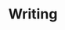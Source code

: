 ---
layout: writing
html-title: "Writing"
html-description: ""
title: "Writing"
introduction: "Certainly I don't write as much as I'd like, sometimes just because time is limited but others because I'm just enjoying life outside the matrix."
html-canonical-url: "writing/"
---
